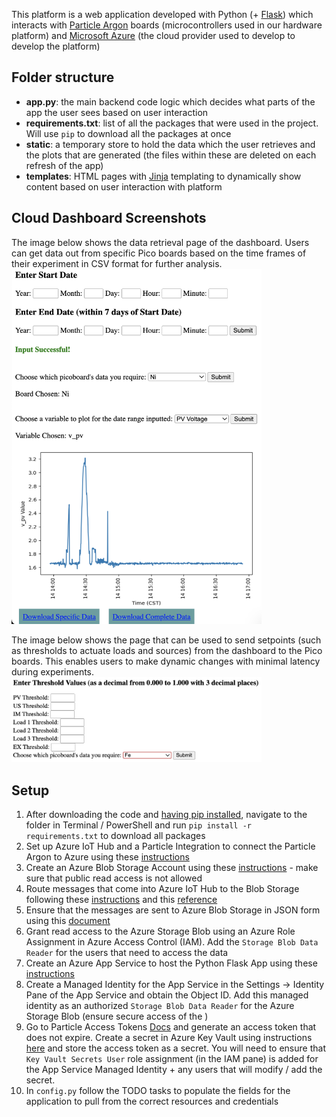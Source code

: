 This platform is a web application developed with Python (+ [Flask](https://flask.palletsprojects.com/en/3.0.x/)) which interacts with [Particle Argon](https://docs.particle.io/argon/) boards (microcontrollers used in our hardware platform) and [Microsoft Azure](https://azure.microsoft.com/en-us) (the cloud provider used to develop to develop the platform)

## Folder structure
- **app.py**: the main backend code logic which decides what parts of the app the user sees based on user interaction
- **requirements.txt**: list of all the packages that were used in the project. Will use `pip` to download all the packages at once
- **static**: a temporary store to hold the data which the user retrieves and the plots that are generated (the files within these are deleted on each refresh of the app)
- **templates**: HTML pages with [Jinja](https://jinja.palletsprojects.com/en/3.1.x/) templating to dynamically show content based on user interaction with platform

## Cloud Dashboard Screenshots
The image below shows the data retrieval page of the dashboard. Users can get data out from specific Pico boards based on the time frames of their experiment in CSV format for further analysis.   
<img src="data-retrieval-page.png" width="400" />

The image below shows the page that can be used to send setpoints (such as thresholds to actuate loads and sources) from the dashboard to the Pico boards. This enables users to make dynamic changes with minimal latency during experiments.   
<img src="thresholds-page.png" width="400" />


## Setup
1. After downloading the code and [having pip installed](https://pypi.org/project/pip/), navigate to the folder in Terminal / PowerShell and run `pip install -r requirements.txt` to download all packages
2. Set up Azure IoT Hub and a Particle Integration to connect the Particle Argon to Azure using these [instructions](https://docs.particle.io/community/photon-maker-kit-workshop/ch3/)
3. Create an Azure Blob Storage Account using these [instructions](https://learn.microsoft.com/en-us/azure/storage/common/storage-account-create?toc=%2Fazure%2Fstorage%2Fblobs%2Ftoc.json&bc=%2Fazure%2Fstorage%2Fblobs%2Fbreadcrumb%2Ftoc.json&tabs=azure-portal) - make sure that public read access is not allowed
4. Route messages that come into Azure IoT Hub to the Blob Storage following these [instructions](https://azure.microsoft.com/en-us/blog/route-iot-device-messages-to-azure-storage-with-azure-iot-hub/) and this [reference](https://learn.microsoft.com/en-us/azure/iot-hub/tutorial-routing?tabs=portal)
5. Ensure that the messages are sent to Azure Blob Storage in JSON form using this [document](https://learn.microsoft.com/en-us/azure/iot-hub/tutorial-routing?tabs=portal#route-to-a-storage-account)
6. Grant read access to the Azure Storage Blob using an Azure Role Assignment in Azure Access Control (IAM). Add the `Storage Blob Data Reader` for the users that need to access the data
7. Create an Azure App Service to host the Python Flask App using these [instructions](https://learn.microsoft.com/en-us/azure/app-service/quickstart-python?tabs=flask%2Cwindows%2Cazure-cli%2Cazure-cli-deploy%2Cdeploy-instructions-azportal%2Cterminal-bash%2Cdeploy-instructions-zip-azcli)
8. Create a Managed Identity for the App Service in the Settings -> Identity Pane of the App Service and obtain the Object ID. Add this managed identity as an authorized `Storage Blob Data Reader` for the Azure Storage Blob (ensure secure access of the )
9. Go to Particle Access Tokens [Docs](https://docs.particle.io/reference/cloud-apis/access-tokens/) and generate an access token that does not expire. Create a secret in Azure Key Vault using instructions [here](https://learn.microsoft.com/en-us/azure/key-vault/secrets/quick-create-portal) and store the access token as a secret. You will need to ensure that `Key Vault Secrets User` role assignment (in the IAM pane) is added for the App Service Managed Identity + any users that will modify / add the secret.
10. In `config.py` follow the TODO tasks to populate the fields for the application to pull from the correct resources and credentials
